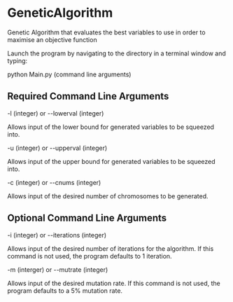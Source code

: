 # GeneticAlgorithm
Genetic Algorithm that evaluates the best variables to use in order to maximise an objective function


Launch the program by navigating to the directory in a terminal window and typing:

python Main.py (command line arguments)


Required Command Line Arguments
-------------------------------

-l (integer) or --lowerval (integer)

Allows input of the lower bound for generated variables to be squeezed into.

-u (integer) or --upperval (integer)

Allows input of the upper bound for generated variables to be squeezed into.

-c (integer) or --cnums (integer)

Allows input of the desired number of chromosomes to be generated.


Optional Command Line Arguments
-------------------------------

-i (integer) or --iterations (integer)

Allows input of the desired number of iterations for the algorithm. If this command is not used, the program defaults to 1 iteration.

-m (interger) or --mutrate (integer)

Allows input of the desired mutation rate. If this command is not used, the program defaults to a 5% mutation rate.
